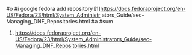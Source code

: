 #o
#i
google fedora add repository
[1]https://docs.fedoraproject.org/en-US/Fedora/23/html/System_Administr
ators_Guide/sec-Managing_DNF_Repositories.html
#a
#sum
1. https://docs.fedoraproject.org/en-US/Fedora/23/html/System_Administrators_Guide/sec-Managing_DNF_Repositories.html
